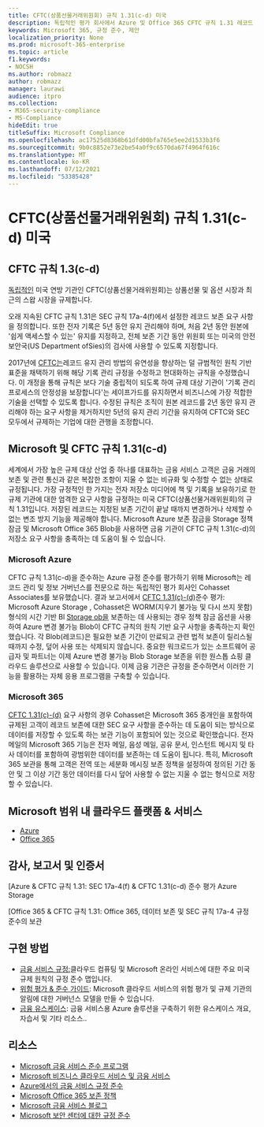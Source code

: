 ```yaml
---
title: CFTC(상품선물거래위원회) 규칙 1.31(c-d) 미국
description: 독립적인 평가 회사에서 Azure 및 Office 365 CFTC 규칙 1.31 레코드 보존 및 변경 불가능한 저장소 요구 사항을 충족하는 데 도움이 될 수 있는 것으로 확인했습니다.
keywords: Microsoft 365, 규정 준수, 제안
localization_priority: None
ms.prod: microsoft-365-enterprise
ms.topic: article
f1.keywords:
- NOCSH
ms.author: robmazz
author: robmazz
manager: laurawi
audience: itpro
ms.collection:
- M365-security-compliance
- MS-Compliance
hideEdit: true
titleSuffix: Microsoft Compliance
ms.openlocfilehash: ac17525d8368b61dfd00bfa765e5ee2d1533b3f6
ms.sourcegitcommit: 9b0c8852e73e2be54a0f9c6570da67f4964f616c
ms.translationtype: MT
ms.contentlocale: ko-KR
ms.lasthandoff: 07/12/2021
ms.locfileid: "53385428"
---
```

# <a name="commodity-futures-trading-commission-cftc-rule-131c-d-united-states"></a>CFTC(상품선물거래위원회) 규칙 1.31(c-d) 미국

## <a name="about-cftc-rule-13c-d"></a>CFTC 규칙 1.3(c-d)

[독립적인](https://www.cftc.gov/) 미국 연방 기관인 CFTC(상품선물거래위원회)는 상품선물 및 옵션 시장과 최근의 스왑 시장을 규제합니다.  
  
오래 지속된 CFTC 규칙 1.31은 SEC 규칙 17a-4(f)에서 설정한 레코드 보존 요구 사항을 정의합니다. 또한 전자 기록은 5년 동안 유지 관리해야 하며, 처음 2년 동안 원본에 '쉽게 액세스할 수 있는' 유지를 지정하고, 전체 보존 기간 동안 위원회 또는 미국의 안전보안국(US Department ofSies)의 검사에 사용할 수 있도록 지정합니다.  
  
2017년에 [CFTC는](https://www.cftc.gov/sites/default/files/idc/groups/public/@lrfederalregister/documents/file/2017-11014a.pdf)레코드 유지 관리 방법의 유연성을 향상하는 덜 규범적인 원칙 기반 표준을 채택하기 위해 해당 기록 관리 규정을 수정하고 현대화하는 규칙을 수정했습니다. 이 개정을 통해 규칙은 보다 기술 중립적이 되도록 하여 규제 대상 기관이 '기록 관리 프로세스의 안정성을 보장합니다'는 세이프가드를 유지하면서 비즈니스에 가장 적합한 기술을 선택할 수 있도록 합니다. 수정된 규칙은 조직이 원본 레코드를 2년 동안 유지 관리해야 하는 요구 사항을 제거하지만 5년의 유지 관리 기간을 유지하여 CFTC와 SEC 모두에서 규제하는 기업에 대한 관행을 조정합니다.

## <a name="microsoft-and-cftc-rule-131c-d"></a>Microsoft 및 CFTC 규칙 1.31(c-d)

세계에서 가장 높은 규제 대상 산업 중 하나를 대표하는 금융 서비스 고객은 금융 거래의 보존 및 관련 통신과 같은 복잡한 조항이 지울 수 없는 비규화 및 수정할 수 없는 상태로 규정됩니다. 가장 규정적인 한 가지는 전자 저장소 미디어에 책 및 기록을 보유하기로 한 규제 기관에 대한 엄격한 요구 사항을 규정하는 미국 CFTC(상품선물거래위원회)의 규칙 1.31입니다. 저장된 레코드는 지정된 보존 기간이 끝날 때까지 변경하거나 삭제할 수 없는 변조 방지 기능을 제공해야 합니다. Microsoft Azure 보존 잠금을 Storage 정책 잠금 및 Microsoft Office 365 Blob을 사용하면 금융 기관이 CFTC 규칙 1.31(c-d)의 저장소 요구 사항을 충족하는 데 도움이 될 수 있습니다.

### <a name="microsoft-azure"></a>Microsoft Azure

CFTC 규칙 1.31(c-d)을 준수하는 Azure 규정 준수를 평가하기 위해 Microsoft는 레코드 관리 및 정보 거버넌스를 전문으로 하는 독립적인 평가 회사인 Cohasset Associates를 보유했습니다. 결과 보고서에서 [CFTC 1.31(c)-(d)](https://servicetrust.microsoft.com/ViewPage/MSComplianceGuide?command=Download&downloadType=Document&downloadId=19b08fd4-d276-43e8-9461-715981d0ea20&docTab=4ce99610-c9c0-11e7-8c2c-f908a777fa4d_GRC_Assessment_Reports)준수 평가: Microsoft Azure Storage , Cohasset은 WORM(지우기 불가능 및 다시 쓰지 못함) 형식의 시간 기반 Bl [Storage ob을](/azure/storage/blobs/storage-blob-immutable-storage) 보존하는 데 사용되는 경우 정책 잠금 옵션을 사용하여 Azure 변경 불가능 Blob이 CFTC 규칙의 원칙 기반 요구 사항을 충족하는지 확인했습니다. 각 Blob(레코드)은 필요한 보존 기간이 만료되고 관련 법적 보존이 릴리스될 때까지 수정, 덮어 사용 또는 삭제되지 않습니다. 중요한 워크로드가 있는 소프트웨어 공급자 및 파트너는 이제 Azure 변경 불가능 Blob Storage 보존을 위한 원스톱 쇼핑 클라우드 솔루션으로 사용할 수 있습니다. 이제 금융 기관은 규정을 준수하면서 이러한 기능을 활용하는 자체 응용 프로그램을 구축할 수 있습니다.

### <a name="microsoft-365"></a>Microsoft 365

[CFTC 1.31(c)-(d)](/microsoft-365/compliance/retention-regulatory-requirements#sec-17a-4f-finra-4511c-and-cftc-131c-d) 요구 사항의 경우 Cohasset은 Microsoft 365 중개인을 포함하여 규제된 고객이 레코드 보존에 대한 SEC 요구 사항을 준수하는 데 도움이 되는 방식으로 데이터를 저장할 수 있도록 하는 보관 기능이 포함되어 있는 것으로 확인했습니다. 전자 메일의 Microsoft 365 기능은 전자 메일, 음성 메일, 공유 문서, 인스턴트 메시지 및 타사 데이터를 포함하여 광범위한 데이터를 보존하는 데 도움이 됩니다. 특히, Microsoft 365 보관을 통해 고객은 전역 또는 세분화 메시징 보존 정책을 설정하여 정의된 기간 동안 및 그 이상 기간 동안 데이터를 다시 덮어 사용할 수 없는 지울 수 없는 형식으로 저장할 수 있습니다.

## <a name="microsoft-in-scope-cloud-platforms--services"></a>Microsoft 범위 내 클라우드 플랫폼 & 서비스

- [Azure](https://aka.ms/AzureCompliance)
- [Office 365](https://aka.ms/o365-compliance-framework)

## <a name="audits-reports-and-certificates"></a>감사, 보고서 및 인증서

[Azure & CFTC 규칙 1.31: SEC 17a-4(f) & CFTC 1.31(c-d) 준수 평가 Azure Storage

[Office 365 & CFTC 규칙 1.31: Office 365, 데이터 보존 및 SEC 규칙 17a-4 규정 준수의 보관

## <a name="how-to-implement"></a>구현 방법

- [금융 서비스 규정:](https://servicetrust.microsoft.com/ViewPage/TrustDocuments?command=Download&downloadType=Document&downloadId=5b483567-00b0-4d86-96ae-ee887dadb61c&docTab=6d000410-c9e9-11e7-9a91-892aae8839ad_Compliance_Guides)클라우드 컴퓨팅 및 Microsoft 온라인 서비스에 대한 주요 미국 규제 원칙의 규정 준수 맵입니다.
- [위험 평가 & 준수 가이드](https://aka.ms/RiskGovernanceGuide): Microsoft 클라우드 서비스의 위험 평가 및 규제 기관의 알림에 대한 거버넌스 모델을 만들 수 있습니다.
- [금융 유스케이스](/azure/industry/financial/): 금융 서비스용 Azure 솔루션을 구축하기 위한 유스케이스 개요, 자습서 및 기타 리소스..

## <a name="resources"></a>리소스

- [Microsoft 금융 서비스 준수 프로그램](https://aka.ms/FSCP-Print)
- [Microsoft 비즈니스 클라우드 서비스 및 금융 서비스](https://www.microsoft.com/trustcenter/cloudservices/financialservices)
- [Azure에서의 금융 서비스 규정 준수](https://azure.microsoft.com/resources/videos/azurecon-2015-financial-services-compliance-in-azure/)
- [Microsoft Office 365 보존 정책](/office365/securitycompliance/retention-policies)
- [Microsoft 금융 서비스 블로그](https://techcommunity.microsoft.com/t5/Financial-Services-Blog/bg-p/FinancialServicesBlog)
- [Microsoft 보안 센터에 대한 규정 준수](https://www.microsoft.com/trust-center/compliance/compliance-overview)
